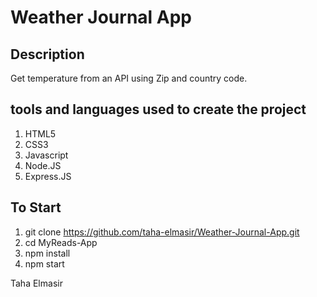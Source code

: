 # Weather Journal App

## Description

Get temperature from an API using Zip and country code.

## tools and languages used to create the project

1. HTML5
2. CSS3
3. Javascript
4. Node.JS
5. Express.JS


## To Start

1. git clone https://github.com/taha-elmasir/Weather-Journal-App.git
2. cd MyReads-App
3. npm install
4. npm start

Taha Elmasir
